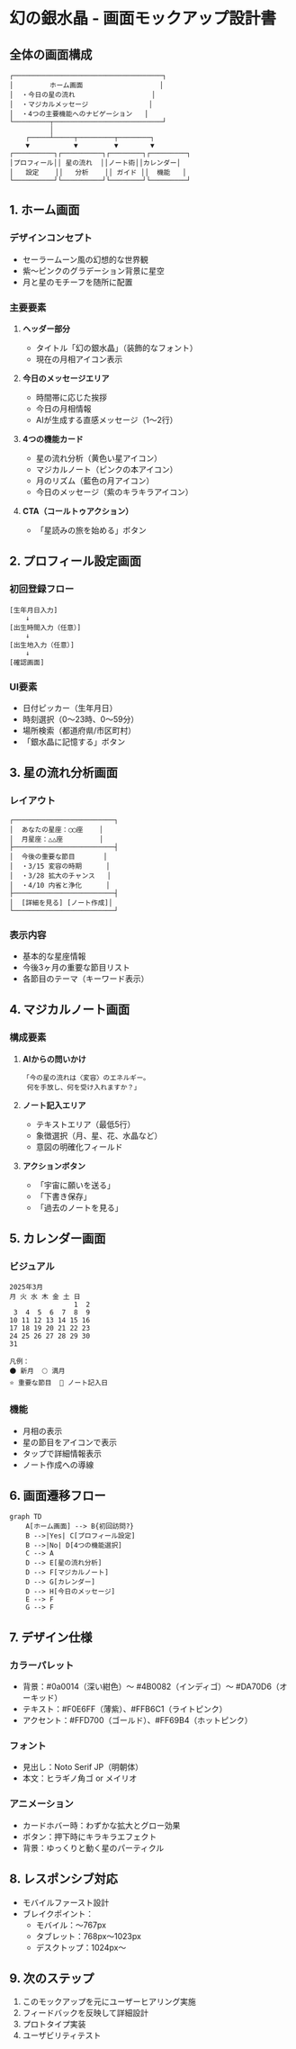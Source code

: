 # 幻の銀水晶 - 画面モックアップ設計書

## 全体の画面構成

```
┌─────────────────────────────────────┐
│         ホーム画面                   │
│  ・今日の星の流れ                   │
│  ・マジカルメッセージ               │
│  ・4つの主要機能へのナビゲーション   │
└─────────┬───────────────────────────┘
          │
    ┌─────┴─────┬─────────┬────────┐
    ▼           ▼         ▼        ▼
┌──────────┐┌──────────┐┌────────┐┌─────────┐
│プロフィール││ 星の流れ  ││ノート術││カレンダー│
│   設定    ││   分析    ││ ガイド ││  機能   │
└──────────┘└──────────┘└────────┘└─────────┘
```

## 1. ホーム画面
### デザインコンセプト
- セーラームーン風の幻想的な世界観
- 紫〜ピンクのグラデーション背景に星空
- 月と星のモチーフを随所に配置

### 主要要素
1. **ヘッダー部分**
   - タイトル「幻の銀水晶」（装飾的なフォント）
   - 現在の月相アイコン表示

2. **今日のメッセージエリア**
   - 時間帯に応じた挨拶
   - 今日の月相情報
   - AIが生成する直感メッセージ（1〜2行）

3. **4つの機能カード**
   - 星の流れ分析（黄色い星アイコン）
   - マジカルノート（ピンクの本アイコン）
   - 月のリズム（藍色の月アイコン）
   - 今日のメッセージ（紫のキラキラアイコン）

4. **CTA（コールトゥアクション）**
   - 「星読みの旅を始める」ボタン

## 2. プロフィール設定画面
### 初回登録フロー
```
[生年月日入力]
    ↓
[出生時間入力（任意）]
    ↓
[出生地入力（任意）]
    ↓
[確認画面]
```

### UI要素
- 日付ピッカー（生年月日）
- 時刻選択（0〜23時、0〜59分）
- 場所検索（都道府県/市区町村）
- 「銀水晶に記憶する」ボタン

## 3. 星の流れ分析画面
### レイアウト
```
┌─────────────────────────┐
│  あなたの星座：◯◯座    │
│  月星座：△△座         │
├─────────────────────────┤
│  今後の重要な節目       │
│  ・3/15 変容の時期      │
│  ・3/28 拡大のチャンス   │
│  ・4/10 内省と浄化      │
├─────────────────────────┤
│  [詳細を見る] [ノート作成]│
└─────────────────────────┘
```

### 表示内容
- 基本的な星座情報
- 今後3ヶ月の重要な節目リスト
- 各節目のテーマ（キーワード表示）

## 4. マジカルノート画面
### 構成要素
1. **AIからの問いかけ**
   ```
   「今の星の流れは〈変容〉のエネルギー。
    何を手放し、何を受け入れますか？」
   ```

2. **ノート記入エリア**
   - テキストエリア（最低5行）
   - 象徴選択（月、星、花、水晶など）
   - 意図の明確化フィールド

3. **アクションボタン**
   - 「宇宙に願いを送る」
   - 「下書き保存」
   - 「過去のノートを見る」

## 5. カレンダー画面
### ビジュアル
```
2025年3月
月 火 水 木 金 土 日
                1  2
 3  4  5  6  7  8  9
10 11 12 13 14 15 16
17 18 19 20 21 22 23
24 25 26 27 28 29 30
31

凡例：
🌑 新月  🌕 満月  
⭐ 重要な節目  📝 ノート記入日
```

### 機能
- 月相の表示
- 星の節目をアイコンで表示
- タップで詳細情報表示
- ノート作成への導線

## 6. 画面遷移フロー
```mermaid
graph TD
    A[ホーム画面] --> B{初回訪問?}
    B -->|Yes| C[プロフィール設定]
    B -->|No| D[4つの機能選択]
    C --> A
    D --> E[星の流れ分析]
    D --> F[マジカルノート]
    D --> G[カレンダー]
    D --> H[今日のメッセージ]
    E --> F
    G --> F
```

## 7. デザイン仕様
### カラーパレット
- 背景：#0a0014（深い紺色）〜 #4B0082（インディゴ）〜 #DA70D6（オーキッド）
- テキスト：#F0E6FF（薄紫）、#FFB6C1（ライトピンク）
- アクセント：#FFD700（ゴールド）、#FF69B4（ホットピンク）

### フォント
- 見出し：Noto Serif JP（明朝体）
- 本文：ヒラギノ角ゴ or メイリオ

### アニメーション
- カードホバー時：わずかな拡大とグロー効果
- ボタン：押下時にキラキラエフェクト
- 背景：ゆっくりと動く星のパーティクル

## 8. レスポンシブ対応
- モバイルファースト設計
- ブレイクポイント：
  - モバイル：〜767px
  - タブレット：768px〜1023px
  - デスクトップ：1024px〜

## 9. 次のステップ
1. このモックアップを元にユーザーヒアリング実施
2. フィードバックを反映して詳細設計
3. プロトタイプ実装
4. ユーザビリティテスト
